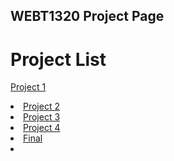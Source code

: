 ## WEBT1320 Project Page

<h1>Project List</h1>
 
<a href="project1/index.html"  target="_blank">Project 1 </a>
<li><a href="project2/index.html" target="_blank">Project 2</a></li>
<li><a href="project3/index.html" target="_blank">Project 3</a></li>
<li><a href="project4/index.html" target="_blank">Project 4</a></li>
<li><a href="final/index.html" target="_blank">Final</a><li>